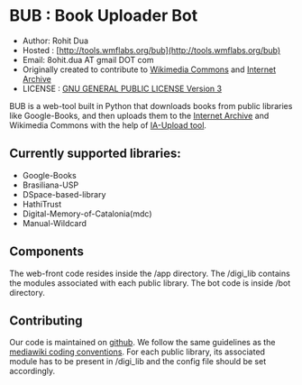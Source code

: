 # BUB : Book Uploader Bot

* Author: Rohit Dua
* Hosted : [http://tools.wmflabs.org/bub](http://tools.wmflabs.org/bub)
* Email: 8ohit.dua AT gmail DOT com
* Originally created  to contribute to [Wikimedia Commons](http://commons.wikimedia.org) and [Internet Archive](http://archive.org)
* LICENSE : [GNU GENERAL PUBLIC LICENSE Version 3](http://tools.wmflabs.org/bub/license)

BUB is a web-tool built in Python that downloads books from public libraries like Google-Books, and then uploads them to the [Internet Archive](http://archive.org) and Wikimedia Commons with the help of [IA-Upload tool](http://tools.wmflabs.org/ia-upload/commons/init).  

## Currently supported libraries:

* Google-Books
* Brasiliana-USP
* DSpace-based-library
* HathiTrust
* Digital-Memory-of-Catalonia(mdc)
* Manual-Wildcard

## Components

The web-front code resides inside the /app directory. The /digi_lib contains the modules associated with each public library.
The bot code is inside /bot directory.

## Contributing

Our code is maintained on [github](https://github.com/rohit-dua/BUB). We follow the same guidelines as the [mediawiki coding conventions](https://www.mediawiki.org/wiki/Manual:Coding_conventions/Python). 
For each public library, its associated module has to be present in /digi_lib and the config file should be set accordingly.



